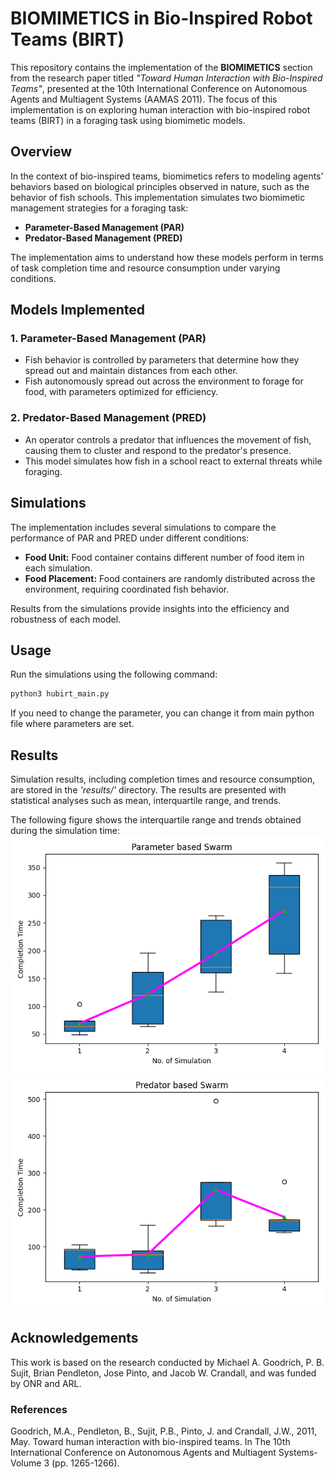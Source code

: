 # **BIOMIMETICS in Bio-Inspired Robot Teams (BIRT)**

This repository contains the implementation of the **BIOMIMETICS** section from the research paper titled *"Toward Human Interaction with Bio-Inspired Teams"*, presented at the 10th International Conference on Autonomous Agents and Multiagent Systems (AAMAS 2011). The focus of this implementation is on exploring human interaction with bio-inspired robot teams (BIRT) in a foraging task using biomimetic models.

## Overview

In the context of bio-inspired teams, biomimetics refers to modeling agents' behaviors based on biological principles observed in nature, such as the behavior of fish schools. This implementation simulates two biomimetic management strategies for a foraging task:

- **Parameter-Based Management (PAR)**
- **Predator-Based Management (PRED)**

The implementation aims to understand how these models perform in terms of task completion time and resource consumption under varying conditions.

## Models Implemented

### 1. Parameter-Based Management (PAR)
- Fish behavior is controlled by parameters that determine how they spread out and maintain distances from each other.
- Fish autonomously spread out across the environment to forage for food, with parameters optimized for efficiency.

### 2. Predator-Based Management (PRED)
- An operator controls a predator that influences the movement of fish, causing them to cluster and respond to the predator's presence.
- This model simulates how fish in a school react to external threats while foraging.

## Simulations
The implementation includes several simulations to compare the performance of PAR and PRED under different conditions:
- **Food Unit:** Food container contains different number of food item in each simulation.
- **Food Placement:** Food containers are randomly distributed across the environment, requiring coordinated fish behavior.

Results from the simulations provide insights into the efficiency and robustness of each model.

## Usage
Run the simulations using the following command:

```bash
python3 hubirt_main.py
```

If you need to change the parameter, you can change it from main python file where parameters are set.

## Results
Simulation results, including completion times and resource consumption, are stored in the *'results/'* directory. The results are presented with statistical analyses such as mean, interquartile range, and trends.

The following figure shows the interquartile range and trends obtained during the simulation time:
![Figure 1: Parameter based Management](Data/sim_completion_plot_PAR.png)
![Figure 2: Predator based Management](Data/sim_completion_plot_PRED.png)

## Acknowledgements
This work is based on the research conducted by Michael A. Goodrich, P. B. Sujit, Brian Pendleton, Jose Pinto, and Jacob W. Crandall, and was funded by ONR and ARL.

### References
Goodrich, M.A., Pendleton, B., Sujit, P.B., Pinto, J. and Crandall, J.W., 2011, May. Toward human interaction with bio-inspired teams. In The 10th International Conference on Autonomous Agents and Multiagent Systems-Volume 3 (pp. 1265-1266).
